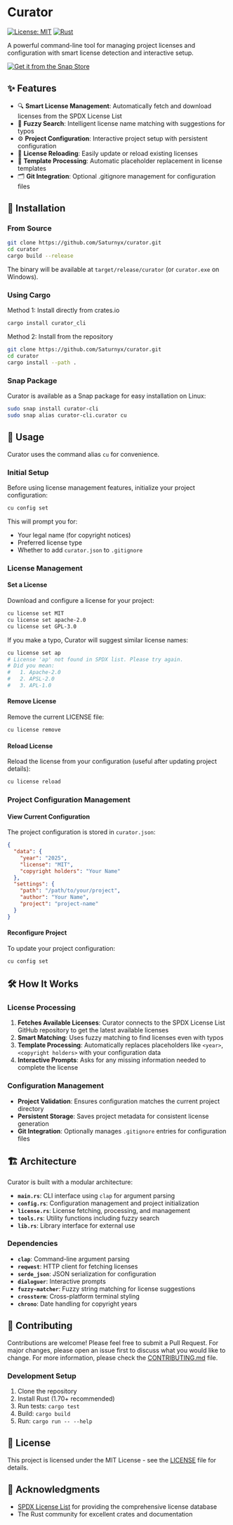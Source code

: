# Curator

[![License: MIT](https://img.shields.io/badge/License-MIT-yellow.svg)](https://opensource.org/licenses/MIT)
[![Rust](https://img.shields.io/badge/rust-1.70+-orange.svg)](https://www.rust-lang.org)

A powerful command-line tool for managing project licenses and configuration with smart license detection and interactive setup.

[![Get it from the Snap Store](https://snapcraft.io/en/dark/install.svg)](https://snapcraft.io/curator-cli)

## ✨ Features

- 🔍 **Smart License Management**: Automatically fetch and download licenses from the SPDX License List
- 🎯 **Fuzzy Search**: Intelligent license name matching with suggestions for typos
- ⚙️ **Project Configuration**: Interactive project setup with persistent configuration
- 🔄 **License Reloading**: Easily update or reload existing licenses
- 📝 **Template Processing**: Automatic placeholder replacement in license templates
- 🗂︎ **Git Integration**: Optional .gitignore management for configuration files

## 🚀 Installation

### From Source

```bash
git clone https://github.com/Saturnyx/curator.git
cd curator
cargo build --release
```

The binary will be available at `target/release/curator` (or `curator.exe` on Windows).

### Using Cargo

Method 1: Install directly from crates.io

```bash
cargo install curator_cli
```

Method 2: Install from the repository

```bash
git clone https://github.com/Saturnyx/curator.git
cd curator
cargo install --path .
```

### Snap Package

Curator is available as a Snap package for easy installation on Linux:

```bash
sudo snap install curator-cli
sudo snap alias curator-cli.curator cu
```

## 📖 Usage

Curator uses the command alias `cu` for convenience.

### Initial Setup

Before using license management features, initialize your project configuration:

```bash
cu config set
```

This will prompt you for:

- Your legal name (for copyright notices)
- Preferred license type
- Whether to add `curator.json` to `.gitignore`

### License Management

#### Set a License

Download and configure a license for your project:

```bash
cu license set MIT
cu license set apache-2.0
cu license set GPL-3.0
```

If you make a typo, Curator will suggest similar license names:

```bash
cu license set ap
# License 'ap' not found in SPDX list. Please try again.
# Did you mean:
#   1. Apache-2.0
#   2. APSL-2.0
#   3. APL-1.0
```

#### Remove License

Remove the current LICENSE file:

```bash
cu license remove
```

#### Reload License

Reload the license from your configuration (useful after updating project details):

```bash
cu license reload
```

### Project Configuration Management

#### View Current Configuration

The project configuration is stored in `curator.json`:

```json
{
  "data": {
    "year": "2025",
    "license": "MIT",
    "copyright holders": "Your Name"
  },
  "settings": {
    "path": "/path/to/your/project",
    "author": "Your Name",
    "project": "project-name"
  }
}
```

#### Reconfigure Project

To update your project configuration:

```bash
cu config set
```

## 🛠︎ How It Works

### License Processing

1. **Fetches Available Licenses**: Curator connects to the SPDX License List GitHub repository to get the latest available licenses
2. **Smart Matching**: Uses fuzzy matching to find licenses even with typos
3. **Template Processing**: Automatically replaces placeholders like `<year>`, `<copyright holders>` with your configuration data
4. **Interactive Prompts**: Asks for any missing information needed to complete the license

### Configuration Management

- **Project Validation**: Ensures configuration matches the current project directory
- **Persistent Storage**: Saves project metadata for consistent license generation
- **Git Integration**: Optionally manages `.gitignore` entries for configuration files

## 🏗︎ Architecture

Curator is built with a modular architecture:

- **`main.rs`**: CLI interface using `clap` for argument parsing
- **`config.rs`**: Configuration management and project initialization
- **`license.rs`**: License fetching, processing, and management
- **`tools.rs`**: Utility functions including fuzzy search
- **`lib.rs`**: Library interface for external use

### Dependencies

- **`clap`**: Command-line argument parsing
- **`reqwest`**: HTTP client for fetching licenses
- **`serde_json`**: JSON serialization for configuration
- **`dialoguer`**: Interactive prompts
- **`fuzzy-matcher`**: Fuzzy string matching for license suggestions
- **`crossterm`**: Cross-platform terminal styling
- **`chrono`**: Date handling for copyright years

## 🤝 Contributing

Contributions are welcome! Please feel free to submit a Pull Request. For major
changes, please open an issue first to discuss what you would like to change.
For more information, please check the [CONTRIBUTING.md](CONTRIBUTING.md) file.

### Development Setup

1. Clone the repository
2. Install Rust (1.70+ recommended)
3. Run tests: `cargo test`
4. Build: `cargo build`
5. Run: `cargo run -- --help`

## 📄 License

This project is licensed under the MIT License - see the [LICENSE](LICENSE) file for details.

## 🙏 Acknowledgments

- [SPDX License List](https://spdx.org/licenses/) for providing the comprehensive license database
- The Rust community for excellent crates and documentation
